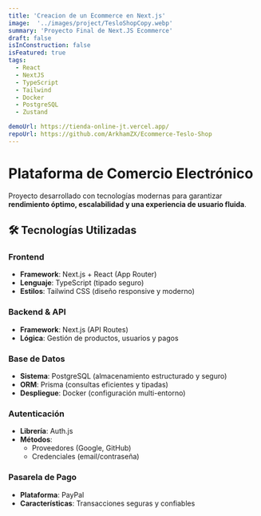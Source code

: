```yaml
---
title: 'Creacion de un Ecommerce en Next.js'
image:  '../images/project/TesloShopCopy.webp'
summary: 'Proyecto Final de Next.JS Ecommerce'
draft: false
isInConstruction: false
isFeatured: true
tags:
  - React
  - NextJS
  - TypeScript
  - Tailwind
  - Docker
  - PostgreSQL
  - Zustand

demoUrl: https://tienda-online-jt.vercel.app/
repoUrl: https://github.com/ArkhamZX/Ecommerce-Teslo-Shop
---
```


# Plataforma de Comercio Electrónico

Proyecto desarrollado con tecnologías modernas para garantizar **rendimiento óptimo, escalabilidad y una experiencia de usuario fluida**.

## 🛠 Tecnologías Utilizadas

### **Frontend**  
- **Framework**: Next.js + React (App Router)  
- **Lenguaje**: TypeScript (tipado seguro)  
- **Estilos**: Tailwind CSS (diseño responsive y moderno)  

### **Backend & API**  
- **Framework**: Next.js (API Routes)  
- **Lógica**: Gestión de productos, usuarios y pagos  

### **Base de Datos**  
- **Sistema**: PostgreSQL (almacenamiento estructurado y seguro)  
- **ORM**: Prisma (consultas eficientes y tipadas)  
- **Despliegue**: Docker (configuración multi-entorno)  

### **Autenticación**  
- **Librería**: Auth.js  
- **Métodos**:  
  - Proveedores (Google, GitHub)  
  - Credenciales (email/contraseña)  

### **Pasarela de Pago**  
- **Plataforma**: PayPal  
- **Características**: Transacciones seguras y confiables  
